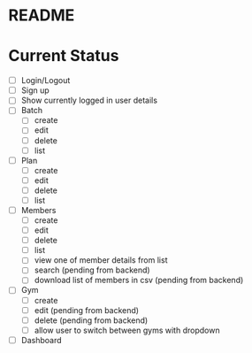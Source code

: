 # README

# Current Status
 
 - [ ] Login/Logout
 - [ ] Sign up
 - [ ] Show currently logged in user details
 - [ ] Batch
	 - [ ] create
	 - [ ] edit
	 - [ ] delete
	 - [ ] list
 - [ ] Plan
	 - [ ] create
	 - [ ] edit
	 - [ ] delete
	 - [ ] list
 - [ ] Members
	 - [ ] create
	 - [ ] edit
	 - [ ] delete
	 - [ ] list
	 - [ ] view one of member details from list
	 - [ ] search (pending from backend)
	 - [ ] download list of members in csv (pending from backend)
 - [ ] Gym
	 - [ ] create
	 - [ ] edit (pending from backend)
	 - [ ] delete (pending from backend)
	 - [ ] allow user to switch between gyms with dropdown
 - [ ] Dashboard
